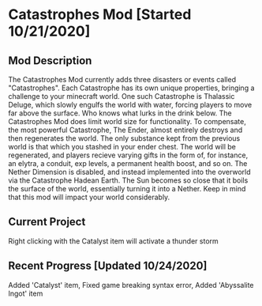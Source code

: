 # Catastrophes Mod [Started 10/21/2020]

Mod Description
---------------
The Catastrophes Mod currently adds three disasters or events called "Catastrophes". Each Catastrophe has its own unique properties, bringing a challenge to your minecraft world. One such Catastrophe is Thalassic Deluge, which slowly engulfs the world with water, forcing players to move far above the surface. Who knows what lurks in the drink below. The Catastrophes Mod does limit world size for functionality. To compensate, the most powerful Catastrophe, The Ender, almost entirely destroys and then regenerates the world. The only substance kept from the previous world is that which you stashed in your ender chest. The world will be regenerated, and players recieve varying gifts in the form of, for instance, an elytra, a conduit, exp levels, a permanent health boost, and so on. The Nether Dimension is disabled, and instead implemented into the overworld via the Catastrophe Hadean Earth. The Sun becomes so close that it boils the surface of the world, essentially turning it into a Nether. Keep in mind that this mod will impact your world considerably.

Current Project
----------------
Right clicking with the Catalyst item will activate a thunder storm

Recent Progress [Updated 10/24/2020]
------------------------------------
Added 'Catalyst' item, Fixed game breaking syntax error, Added 'Abyssalite Ingot' item



